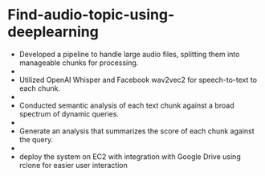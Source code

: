 # Find-audio-topic-using-deeplearning

- Developed a pipeline to handle large audio files, splitting them into manageable chunks for processing.
- 
- Utilized OpenAI Whisper and Facebook wav2vec2 for speech-to-text to each chunk.
- 
- Conducted semantic analysis of each text chunk against a broad spectrum of dynamic queries.
- 
- Generate an analysis that summarizes the score of each chunk against the query.
- 
- deploy the system on EC2 with integration with Google Drive using rclone for easier user interaction
